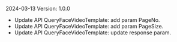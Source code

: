 2024-03-13 Version: 1.0.0
- Update API QueryFaceVideoTemplate: add param PageNo.
- Update API QueryFaceVideoTemplate: add param PageSize.
- Update API QueryFaceVideoTemplate: update response param.



